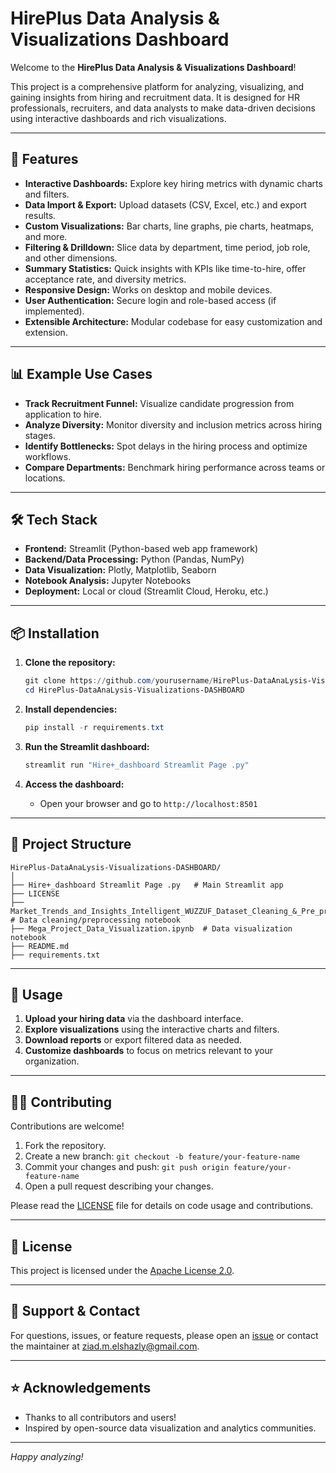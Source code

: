 # HirePlus Data Analysis & Visualizations Dashboard

Welcome to the **HirePlus Data Analysis & Visualizations Dashboard**!

This project is a comprehensive platform for analyzing, visualizing, and gaining insights from hiring and recruitment data. It is designed for HR professionals, recruiters, and data analysts to make data-driven decisions using interactive dashboards and rich visualizations.

---

## 🚀 Features

- **Interactive Dashboards:** Explore key hiring metrics with dynamic charts and filters.
- **Data Import & Export:** Upload datasets (CSV, Excel, etc.) and export results.
- **Custom Visualizations:** Bar charts, line graphs, pie charts, heatmaps, and more.
- **Filtering & Drilldown:** Slice data by department, time period, job role, and other dimensions.
- **Summary Statistics:** Quick insights with KPIs like time-to-hire, offer acceptance rate, and diversity metrics.
- **Responsive Design:** Works on desktop and mobile devices.
- **User Authentication:** Secure login and role-based access (if implemented).
- **Extensible Architecture:** Modular codebase for easy customization and extension.

---

## 📊 Example Use Cases

- **Track Recruitment Funnel:** Visualize candidate progression from application to hire.
- **Analyze Diversity:** Monitor diversity and inclusion metrics across hiring stages.
- **Identify Bottlenecks:** Spot delays in the hiring process and optimize workflows.
- **Compare Departments:** Benchmark hiring performance across teams or locations.

---

## 🛠️ Tech Stack

- **Frontend:** Streamlit (Python-based web app framework)
- **Backend/Data Processing:** Python (Pandas, NumPy)
- **Data Visualization:** Plotly, Matplotlib, Seaborn
- **Notebook Analysis:** Jupyter Notebooks
- **Deployment:** Local or cloud (Streamlit Cloud, Heroku, etc.)

---

## 📦 Installation

1. **Clone the repository:**

   ```powershell
   git clone https://github.com/yourusername/HirePlus-DataAnaLysis-Visualizations-DASHBOARD.git
   cd HirePlus-DataAnaLysis-Visualizations-DASHBOARD
   ```

2. **Install dependencies:**

   ```powershell
   pip install -r requirements.txt
   ```

3. **Run the Streamlit dashboard:**

   ```powershell
   streamlit run "Hire+_dashboard Streamlit Page .py"
   ```

4. **Access the dashboard:**
   - Open your browser and go to `http://localhost:8501`

---

## 📁 Project Structure

```text
HirePlus-DataAnaLysis-Visualizations-DASHBOARD/
│
├── Hire+_dashboard Streamlit Page .py   # Main Streamlit app
├── LICENSE
├── Market_Trends_and_Insights_Intelligent_WUZZUF_Dataset_Cleaning_&_Pre_processing_X_Hire_Plus.ipynb.ipynb  # Data cleaning/preprocessing notebook
├── Mega_Project_Data_Visualization.ipynb  # Data visualization notebook
├── README.md
├── requirements.txt
```

---

## 📝 Usage

1. **Upload your hiring data** via the dashboard interface.
2. **Explore visualizations** using the interactive charts and filters.
3. **Download reports** or export filtered data as needed.
4. **Customize dashboards** to focus on metrics relevant to your organization.

---

## 🧑‍💻 Contributing

Contributions are welcome!

1. Fork the repository.
2. Create a new branch: `git checkout -b feature/your-feature-name`
3. Commit your changes and push: `git push origin feature/your-feature-name`
4. Open a pull request describing your changes.

Please read the [LICENSE](LICENSE) file for details on code usage and contributions.

---

## 📄 License

This project is licensed under the [Apache License 2.0](LICENSE).

---

## 🙋 Support & Contact

For questions, issues, or feature requests, please open an [issue](https://github.com/yourusername/HirePlus-DataAnaLysis-Visualizations-DASHBOARD/issues) or contact the maintainer at ziad.m.elshazly@gmail.com.

---

## ⭐ Acknowledgements

- Thanks to all contributors and users!
- Inspired by open-source data visualization and analytics communities.

---

*Happy analyzing!*